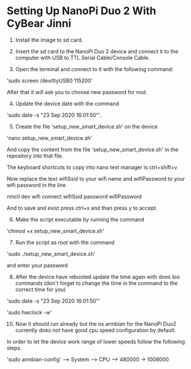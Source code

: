 # Setting Up NanoPi Duo 2 With CyBear Jinni

1. Install the image to sd card.

2. Insert the sd card to the NanoPi Duo 2 device and connect it to the computer with USB to TTL Serial Cable/Console Cable.

3. Open the terminal and connect to it with the following command:

'sudo screen /dev/ttyUSB0 115200'

After that it will ask you to choose new password for root.

4. Update the device date with the command 

'sudo date -s "23 Sep 2020 16:01:50"'.

5. Create the file 'setup_new_smart_device.sh' on the device

'nano setup_new_smart_device.sh'

And copy the content from the file 'setup_new_smart_device.sh' in the repository into that file.

The keyboard shortcuts to copy into nano text manager is ctrl+shift+v

Now replace the text wifiSsid to your wifi name and wifiPassword to your wifi password in the line

nmcli dev wifi connect wifiSsid password wifiPassword

And to save and exist press ctrl+x  and than press y to accept.

6. Make the script executable by running the command 

'chmod +x setup_new_smart_device.sh'

7. Run the script as root with the command

'sudo ./setup_new_smart_device.sh'

and enter your password

8. After the device have rebooted update the time again with does too commands (don't forget to change the time in the command to the correct time for you)

'sudo date -s "23 Sep 2020 16:01:50"'

'sudo hwclock -w'

10. Now it should run already but the os armbian for the NanoPi Duo2 currently does not have good cpu speed configuration by default.

In order to let the device work range of lower speeds follow the following steps.    

'sudo armbian-config' --> System --> CPU --> 480000 -> 1008000
